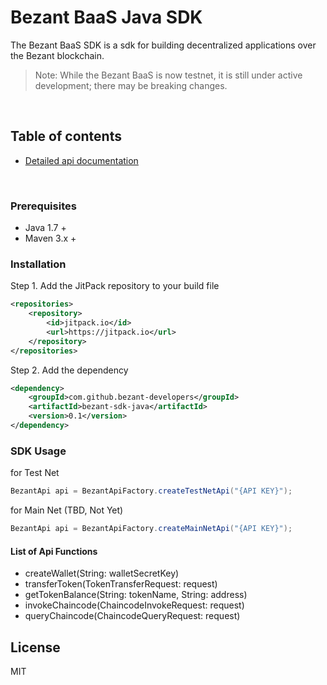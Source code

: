 # Bezant BaaS Java SDK

The Bezant BaaS SDK is a sdk for building decentralized applications over the Bezant blockchain.

> Note: While the Bezant BaaS is now testnet, it is still under active development; there may be breaking changes.

&nbsp;

## Table of contents

* [Detailed api documentation](https://docs.google.com/document/d/1Eh6hWbgVatFP83iFv_SJIE411rHai0U0F7M0uv4KN3A/edit?usp=sharing)

&nbsp;

### Prerequisites

* Java 1.7 +
* Maven 3.x +

### Installation 
Step 1. Add the JitPack repository to your build file
```xml
<repositories>
    <repository>
        <id>jitpack.io</id>
        <url>https://jitpack.io</url>
    </repository>
</repositories>
```
Step 2. Add the dependency
```xml
<dependency>
    <groupId>com.github.bezant-developers</groupId>
    <artifactId>bezant-sdk-java</artifactId>
    <version>0.1</version>
</dependency>
```

### SDK Usage
for Test Net
```java
BezantApi api = BezantApiFactory.createTestNetApi("{API KEY}");
```

for Main Net (TBD, Not Yet)
```java
BezantApi api = BezantApiFactory.createMainNetApi("{API KEY}");
```

#### List of Api Functions
- createWallet(String: walletSecretKey)
- transferToken(TokenTransferRequest: request)
- getTokenBalance(String: tokenName, String: address)
- invokeChaincode(ChaincodeInvokeRequest: request)
- queryChaincode(ChaincodeQueryRequest: request)


## License
MIT